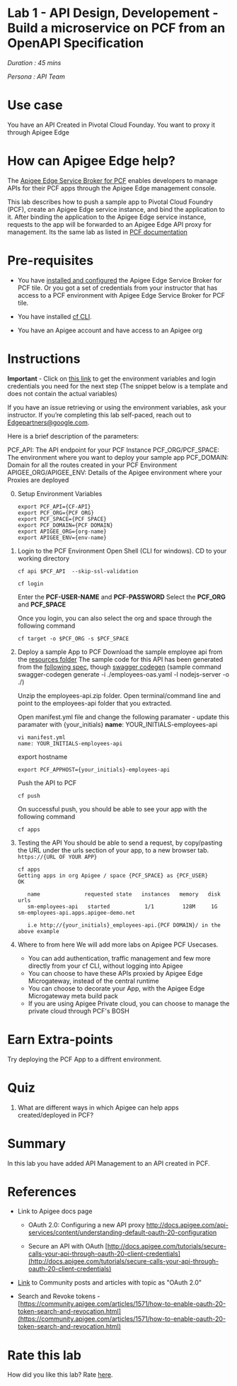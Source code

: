 # Lab 1 - API Design, Developement - Build a microservice on PCF from an OpenAPI Specification

*Duration : 45 mins*

*Persona : API Team*

# Use case

You have an API Created in Pivotal Cloud Founday. You want to proxy it through Apigee Edge

# How can Apigee Edge help?

The [Apigee Edge Service Broker for PCF](http://docs.pivotal.io/partners/apigee/index.html) enables developers to manage APIs for their PCF apps through the Apigee Edge management console.

This lab describes how to push a sample app to Pivotal Cloud Foundry (PCF), create an Apigee Edge service instance, and bind the application to it. After binding the application to the Apigee Edge service instance, requests to the app will be forwarded to an Apigee Edge API proxy for management. Its the same lab as listed in [PCF documentation](http://docs.pivotal.io/partners/apigee/proxying.html)

# Pre-requisites

* You have [installed and configured](http://docs.pivotal.io/partners/apigee/installing.html) the Apigee Edge Service Broker for PCF tile. Or you got a set of credentials from your instructor that has access to a PCF environment with Apigee Edge Service Broker for PCF tile. 

* You have installed [cf CLI](https://docs.cloudfoundry.org/cf-cli/install-go-cli.html).

* You have an Apigee account and have access to an Apigee org

# Instructions

**Important** - Click on [this link](https://amer-api-partner19-prod.apigee.net/v1/pcf-apigee?apikey=apZNoolPGfOzMGS1ZTLG5kRGGGhBmAND) to get the environment variables and login credentials you need for the next step (The snippet below is a template and does not contain the actual variables)

If you have an issue retrieving or using the environment variables, ask your instructor.  If you’re completing this lab self-paced, reach out to Edgepartners@google.com.

Here is a brief description of the parameters: 

PCF_API: The API endpoint for your PCF Instance
PCF_ORG/PCF_SPACE: The environment where you want to deploy your sample app
PCF_DOMAIN: Domain for all the routes created in your PCF Environment
APIGEE_ORG/APIGEE_ENV: Details of the Apigee environment where your Proxies are deployed


0. Setup Environment Variables
   ```
   export PCF_API={CF-API}
   export PCF_ORG={PCF ORG}
   export PCF_SPACE={PCF SPACE}
   export PCF_DOMAIN={PCF DOMAIN}
   export APIGEE_ORG={org-name}
   export APIGEE_ENV={env-name}
   ```

1. Login to the PCF Environment
    Open Shell (CLI for windows). CD to your working directory

    ```
    cf api $PCF_API  --skip-ssl-validation

    cf login
    ```
    Enter the **PCF-USER-NAME** and **PCF-PASSWORD**
    Select the **PCF_ORG** and **PCF_SPACE**

    Once you login, you can also select the org and space through the following command	
    ```
    cf target -o $PCF_ORG -s $PCF_SPACE
    ```


2. Deploy a sample App to PCF
    Download the sample employee api from the [resources folder](./resources/employees-api.zip)
	The sample code for this API has been generated from the [following spec](http://playground.apistudio.io/070cde0a-44f7-4e2c-8085-6e1020db7baf/spec), though [swagger codegen](https://github.com/swagger-api/swagger-codegen) (sample command swagger-codegen generate -i ./employees-oas.yaml -l nodejs-server -o ./)

    Unzip the employees-api.zip folder. Open terminal/command line and point to the employees-api folder that you extracted.
    
    Open manifest.yml file and change the following paramater - update this paramater with {your_initials} 
    **name**: YOUR_INITIALS-employees-api
    
    ```
    vi manifest.yml
    name: YOUR_INITIALS-employees-api
    ```

    export hostname
    ```
    export PCF_APPHOST={your_initials}-employees-api
    ```

    Push the API to PCF
    
    ```
    cf push
    ```
    
    On successful push, you should be able to see your app with the following command
    
    ```
    cf apps
    ```
    
    
	


4. Testing the API
    You should be able to send a request, by copy/pasting the URL under the urls section of your app, to a new browser tab. `https://{URL OF YOUR APP}`
    
    ```
    cf apps
    Getting apps in org Apigee / space {PCF_SPACE} as {PCF_USER}
    OK

	   name              requested state   instances   memory   disk   urls
	   sm-employees-api   started           1/1         128M     1G     sm-employees-api.apps.apigee-demo.net
	   
	   i.e http://{your_initials}_employees-api.{PCF DOMAIN}/ in the above example
    ```
    
5. Where to from here
    We will add more labs on Apigee PCF Usecases. 
    - You can add authentication, traffic management and few more directly from your cf CLI, without logging into Apigee
    - You can choose to have these APIs proxied by Apigee Edge Microgateway, instead of the central runtime
    - You can choose to decorate your App, with the Apigee Edge Microgateway meta build pack
    - If you are using Apigee Private cloud, you can choose to manage the private cloud through PCF's BOSH


# Earn Extra-points

Try deploying the PCF App to a diffrent environment.

# Quiz

1. What are different ways in which Apigee can help apps created/deployed in PCF?


# Summary

In this lab you have added API Management to an API created in PCF.

# References

* Link to Apigee docs page

    * OAuth 2.0: Configuring a new API proxy [http://docs.apigee.com/api-services/content/understanding-default-oauth-20-configuration ](http://docs.apigee.com/api-services/content/understanding-default-oauth-20-configuration)

    * Secure an API with OAuth [http://docs.apigee.com/tutorials/secure-calls-your-api-through-oauth-20-client-credentials](http://docs.apigee.com/tutorials/secure-calls-your-api-through-oauth-20-client-credentials) 

* [Link](https://community.apigee.com/topics/oauth+2.0.html) to Community posts and articles with topic as "OAuth 2.0" 

* Search and Revoke tokens - [https://community.apigee.com/articles/1571/how-to-enable-oauth-20-token-search-and-revocation.html](https://community.apigee.com/articles/1571/how-to-enable-oauth-20-token-search-and-revocation.html)

# Rate this lab

How did you like this lab? Rate [here](https://docs.google.com/forms/d/e/1FAIpQLSf048tEsGEfy6f6B0dd3ujg5MrkBgmcXKf9zVzgIubHtTEwnw/viewform?c=0&w=1).

